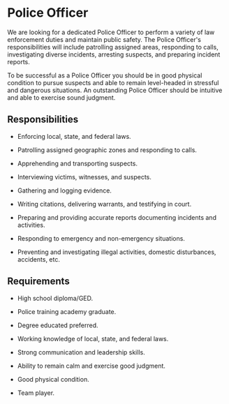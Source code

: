 # Police Officer

We are looking for a dedicated Police Officer to perform a variety of law enforcement duties and maintain public safety. The Police Officer's responsibilities will include patrolling assigned areas, responding to calls, investigating diverse incidents, arresting suspects, and preparing incident reports.

To be successful as a Police Officer you should be in good physical condition to pursue suspects and able to remain level-headed in stressful and dangerous situations. An outstanding Police Officer should be intuitive and able to exercise sound judgment.

## Responsibilities

* Enforcing local, state, and federal laws.

* Patrolling assigned geographic zones and responding to calls.

* Apprehending and transporting suspects.

* Interviewing victims, witnesses, and suspects.

* Gathering and logging evidence.

* Writing citations, delivering warrants, and testifying in court.

* Preparing and providing accurate reports documenting incidents and activities.

* Responding to emergency and non-emergency situations.

* Preventing and investigating illegal activities, domestic disturbances, accidents, etc.

## Requirements

* High school diploma/GED.

* Police training academy graduate.

* Degree educated preferred.

* Working knowledge of local, state, and federal laws.

* Strong communication and leadership skills.

* Ability to remain calm and exercise good judgment.

* Good physical condition.

* Team player.

